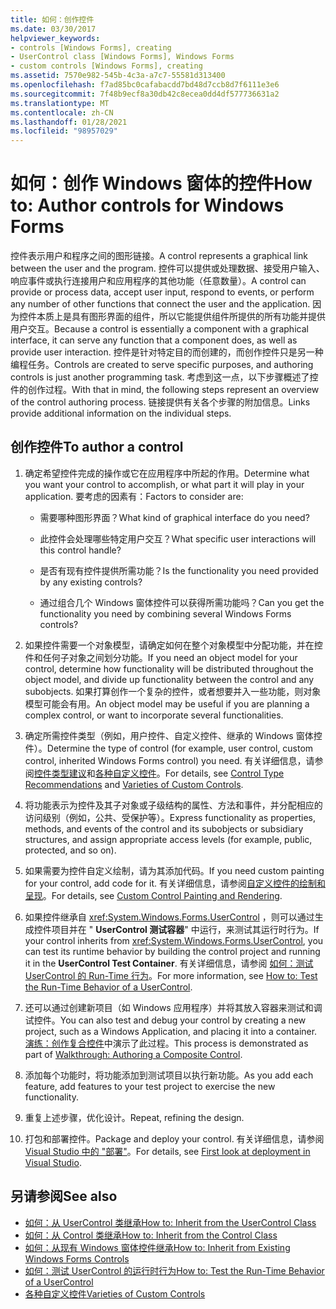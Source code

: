 ```yaml
---
title: 如何：创作控件
ms.date: 03/30/2017
helpviewer_keywords:
- controls [Windows Forms], creating
- UserControl class [Windows Forms], Windows Forms
- custom controls [Windows Forms], creating
ms.assetid: 7570e982-545b-4c3a-a7c7-55581d313400
ms.openlocfilehash: f7ad85bc0cafabacdd7bd48d7ccb8d7f6111e3e6
ms.sourcegitcommit: 7f48b9ecf8a30db42c8ecea0dd4df577736631a2
ms.translationtype: MT
ms.contentlocale: zh-CN
ms.lasthandoff: 01/28/2021
ms.locfileid: "98957029"
---
```

# <a name="how-to-author-controls-for-windows-forms"></a><span data-ttu-id="8aaad-102">如何：创作 Windows 窗体的控件</span><span class="sxs-lookup"><span data-stu-id="8aaad-102">How to: Author controls for Windows Forms</span></span>

<span data-ttu-id="8aaad-103">控件表示用户和程序之间的图形链接。</span><span class="sxs-lookup"><span data-stu-id="8aaad-103">A control represents a graphical link between the user and the program.</span></span> <span data-ttu-id="8aaad-104">控件可以提供或处理数据、接受用户输入、响应事件或执行连接用户和应用程序的其他功能（任意数量）。</span><span class="sxs-lookup"><span data-stu-id="8aaad-104">A control can provide or process data, accept user input, respond to events, or perform any number of other functions that connect the user and the application.</span></span> <span data-ttu-id="8aaad-105">因为控件本质上是具有图形界面的组件，所以它能提供组件所提供的所有功能并提供用户交互。</span><span class="sxs-lookup"><span data-stu-id="8aaad-105">Because a control is essentially a component with a graphical interface, it can serve any function that a component does, as well as provide user interaction.</span></span> <span data-ttu-id="8aaad-106">控件是针对特定目的而创建的，而创作控件只是另一种编程任务。</span><span class="sxs-lookup"><span data-stu-id="8aaad-106">Controls are created to serve specific purposes, and authoring controls is just another programming task.</span></span> <span data-ttu-id="8aaad-107">考虑到这一点，以下步骤概述了控件的创作过程。</span><span class="sxs-lookup"><span data-stu-id="8aaad-107">With that in mind, the following steps represent an overview of the control authoring process.</span></span> <span data-ttu-id="8aaad-108">链接提供有关各个步骤的附加信息。</span><span class="sxs-lookup"><span data-stu-id="8aaad-108">Links provide additional information on the individual steps.</span></span>

## <a name="to-author-a-control"></a><span data-ttu-id="8aaad-109">创作控件</span><span class="sxs-lookup"><span data-stu-id="8aaad-109">To author a control</span></span>

1. <span data-ttu-id="8aaad-110">确定希望控件完成的操作或它在应用程序中所起的作用。</span><span class="sxs-lookup"><span data-stu-id="8aaad-110">Determine what you want your control to accomplish, or what part it will play in your application.</span></span> <span data-ttu-id="8aaad-111">要考虑的因素有：</span><span class="sxs-lookup"><span data-stu-id="8aaad-111">Factors to consider are:</span></span>

    - <span data-ttu-id="8aaad-112">需要哪种图形界面？</span><span class="sxs-lookup"><span data-stu-id="8aaad-112">What kind of graphical interface do you need?</span></span>

    - <span data-ttu-id="8aaad-113">此控件会处理哪些特定用户交互？</span><span class="sxs-lookup"><span data-stu-id="8aaad-113">What specific user interactions will this control handle?</span></span>

    - <span data-ttu-id="8aaad-114">是否有现有控件提供所需功能？</span><span class="sxs-lookup"><span data-stu-id="8aaad-114">Is the functionality you need provided by any existing controls?</span></span>

    - <span data-ttu-id="8aaad-115">通过组合几个 Windows 窗体控件可以获得所需功能吗？</span><span class="sxs-lookup"><span data-stu-id="8aaad-115">Can you get the functionality you need by combining several Windows Forms controls?</span></span>

2. <span data-ttu-id="8aaad-116">如果控件需要一个对象模型，请确定如何在整个对象模型中分配功能，并在控件和任何子对象之间划分功能。</span><span class="sxs-lookup"><span data-stu-id="8aaad-116">If you need an object model for your control, determine how functionality will be distributed throughout the object model, and divide up functionality between the control and any subobjects.</span></span> <span data-ttu-id="8aaad-117">如果打算创作一个复杂的控件，或者想要并入一些功能，则对象模型可能会有用。</span><span class="sxs-lookup"><span data-stu-id="8aaad-117">An object model may be useful if you are planning a complex control, or want to incorporate several functionalities.</span></span>

3. <span data-ttu-id="8aaad-118">确定所需控件类型（例如，用户控件、自定义控件、继承的 Windows 窗体控件）。</span><span class="sxs-lookup"><span data-stu-id="8aaad-118">Determine the type of control (for example, user control, custom control, inherited Windows Forms control) you need.</span></span> <span data-ttu-id="8aaad-119">有关详细信息，请参阅[控件类型建议](control-type-recommendations.md)和[各种自定义控件](varieties-of-custom-controls.md)。</span><span class="sxs-lookup"><span data-stu-id="8aaad-119">For details, see [Control Type Recommendations](control-type-recommendations.md) and [Varieties of Custom Controls](varieties-of-custom-controls.md).</span></span>

4. <span data-ttu-id="8aaad-120">将功能表示为控件及其子对象或子级结构的属性、方法和事件，并分配相应的访问级别（例如，公共、受保护等）。</span><span class="sxs-lookup"><span data-stu-id="8aaad-120">Express functionality as properties, methods, and events of the control and its subobjects or subsidiary structures, and assign appropriate access levels (for example, public, protected, and so on).</span></span>

5. <span data-ttu-id="8aaad-121">如果需要为控件自定义绘制，请为其添加代码。</span><span class="sxs-lookup"><span data-stu-id="8aaad-121">If you need custom painting for your control, add code for it.</span></span> <span data-ttu-id="8aaad-122">有关详细信息，请参阅[自定义控件的绘制和呈现](custom-control-painting-and-rendering.md)。</span><span class="sxs-lookup"><span data-stu-id="8aaad-122">For details, see [Custom Control Painting and Rendering](custom-control-painting-and-rendering.md).</span></span>

6. <span data-ttu-id="8aaad-123">如果控件继承自 <xref:System.Windows.Forms.UserControl> ，则可以通过生成控件项目并在 " **UserControl 测试容器**" 中运行，来测试其运行时行为。</span><span class="sxs-lookup"><span data-stu-id="8aaad-123">If your control inherits from <xref:System.Windows.Forms.UserControl>, you can test its runtime behavior by building the control project and running it in the **UserControl Test Container**.</span></span> <span data-ttu-id="8aaad-124">有关详细信息，请参阅 [如何：测试 UserControl 的 Run-Time 行为](how-to-test-the-run-time-behavior-of-a-usercontrol.md)。</span><span class="sxs-lookup"><span data-stu-id="8aaad-124">For more information, see [How to: Test the Run-Time Behavior of a UserControl](how-to-test-the-run-time-behavior-of-a-usercontrol.md).</span></span>

7. <span data-ttu-id="8aaad-125">还可以通过创建新项目（如 Windows 应用程序）并将其放入容器来测试和调试控件。</span><span class="sxs-lookup"><span data-stu-id="8aaad-125">You can also test and debug your control by creating a new project, such as a Windows Application, and placing it into a container.</span></span> <span data-ttu-id="8aaad-126">[演练：创作复合控件](walkthrough-authoring-a-composite-control-with-visual-csharp.md)中演示了此过程。</span><span class="sxs-lookup"><span data-stu-id="8aaad-126">This process is demonstrated as part of [Walkthrough: Authoring a Composite Control](walkthrough-authoring-a-composite-control-with-visual-csharp.md).</span></span>

8. <span data-ttu-id="8aaad-127">添加每个功能时，将功能添加到测试项目以执行新功能。</span><span class="sxs-lookup"><span data-stu-id="8aaad-127">As you add each feature, add features to your test project to exercise the new functionality.</span></span>

9. <span data-ttu-id="8aaad-128">重复上述步骤，优化设计。</span><span class="sxs-lookup"><span data-stu-id="8aaad-128">Repeat, refining the design.</span></span>

10. <span data-ttu-id="8aaad-129">打包和部署控件。</span><span class="sxs-lookup"><span data-stu-id="8aaad-129">Package and deploy your control.</span></span> <span data-ttu-id="8aaad-130">有关详细信息，请参阅 [Visual Studio 中的 "部署"](/visualstudio/deployment/deploying-applications-services-and-components)。</span><span class="sxs-lookup"><span data-stu-id="8aaad-130">For details, see [First look at deployment in Visual Studio](/visualstudio/deployment/deploying-applications-services-and-components).</span></span>

## <a name="see-also"></a><span data-ttu-id="8aaad-131">另请参阅</span><span class="sxs-lookup"><span data-stu-id="8aaad-131">See also</span></span>

- [<span data-ttu-id="8aaad-132">如何：从 UserControl 类继承</span><span class="sxs-lookup"><span data-stu-id="8aaad-132">How to: Inherit from the UserControl Class</span></span>](how-to-inherit-from-the-usercontrol-class.md)
- [<span data-ttu-id="8aaad-133">如何：从 Control 类继承</span><span class="sxs-lookup"><span data-stu-id="8aaad-133">How to: Inherit from the Control Class</span></span>](how-to-inherit-from-the-control-class.md)
- [<span data-ttu-id="8aaad-134">如何：从现有 Windows 窗体控件继承</span><span class="sxs-lookup"><span data-stu-id="8aaad-134">How to: Inherit from Existing Windows Forms Controls</span></span>](how-to-inherit-from-existing-windows-forms-controls.md)
- [<span data-ttu-id="8aaad-135">如何：测试 UserControl 的运行时行为</span><span class="sxs-lookup"><span data-stu-id="8aaad-135">How to: Test the Run-Time Behavior of a UserControl</span></span>](how-to-test-the-run-time-behavior-of-a-usercontrol.md)
- [<span data-ttu-id="8aaad-136">各种自定义控件</span><span class="sxs-lookup"><span data-stu-id="8aaad-136">Varieties of Custom Controls</span></span>](varieties-of-custom-controls.md)
